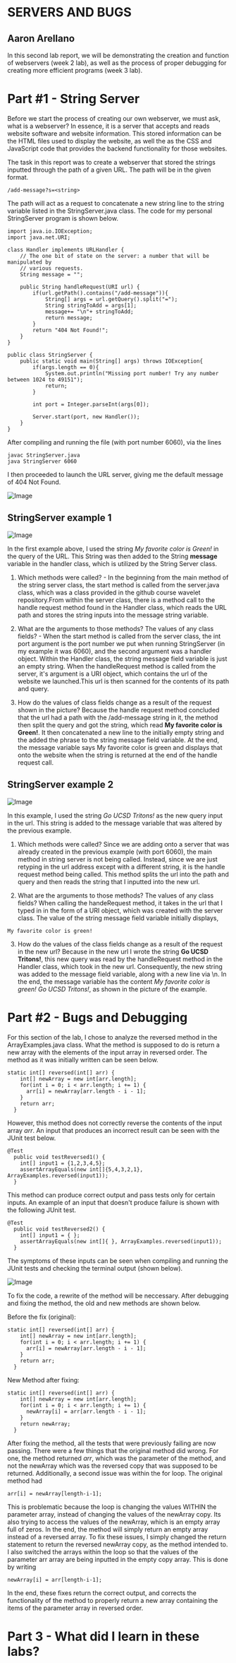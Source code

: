 # SERVERS AND BUGS 
## Aaron Arellano

In this second lab report, we will be demonstrating the creation and function of webservers (week 2 lab), as well as the process of proper debugging for 
creating more efficient programs (week 3 lab). 

# Part #1 - String Server

Before we start the process of creating our own webserver, we must ask, what is a webserver? In essence, it is a server that accepts and reads 
website software and website information. This stored information can be the HTML files used to display the website, as well the as the CSS and
JavaScript code that provides the backend functionality for those websites.

The task in this report was to create a webserver that stored the strings inputted through the path of a given URL. The path will be in the given format.

```
/add-message?s=<string>
```

The path will act as a request to concatenate a new string line to the string variable listed in the StringServer.java class.
The code for my personal StringServer program is shown below.

```
import java.io.IOException;
import java.net.URI;

class Handler implements URLHandler {
    // The one bit of state on the server: a number that will be manipulated by
    // various requests.
    String message = "";

    public String handleRequest(URI url) {
        if(url.getPath().contains("/add-message")){
            String[] args = url.getQuery().split("=");
            String stringToAdd = args[1];
            message+= "\n"+ stringToAdd;
            return message;
        }
        return "404 Not Found!";
    }
}

public class StringServer {
    public static void main(String[] args) throws IOException{
        if(args.length == 0){
            System.out.println("Missing port number! Try any number between 1024 to 49151");
            return;
        }

        int port = Integer.parseInt(args[0]);

        Server.start(port, new Handler());
    }
}

```

After compiling and running the file (with port number 6060), via the lines
```
javac StringServer.java
java StringServer 6060
```
I then proceeded to launch the URL server, giving me the default message of 404 Not Found.

![Image](StringServerDefault.png)

## StringServer example 1

![Image](StringServer1.png)

In the first example above, I used the string *My favorite color is Green!* in the query of the URL. This String was then added to the String **message**
variable in the handler class, which is utilized by the String Server class.

1. Which methods were called? - In the beginning from the main method of the string server class, the start method is called from the server.java class, which
was a class provided in the github course wavelet repository.From within the server class, there is a method call to the handle request method found 
in the Handler class, which reads the URL path and stores the string inputs into the message string variable.

2. What are the arguments to those methods? The values of any class fields? - When the start method is called from the server class, the int port
argument is the port number we put when running StringServer (in my example it was 6060), and the second argument was a handler object. Within
the Handler class, the string message field variable is just an empty string. When the handleRequest method is called from the server, it's argument is
a URI object, which contains the url of the website we launched.This url is then scanned for the contents of its path and query.

3. How do the values of class fields change as a result of the request shown in the picture? Because the handle request method concluded that the url had
a path with the /add-message string in it, the method then split the query and got the string, which read **My favorite color is Green!**. It then 
concatenated a new line to the initially empty string and the added the phrase to the string message field variable. At the end, the message variable 
says My favorite color is green and displays that onto the website when the string is returned at the end of the handle request call.

## StringServer example 2

![Image](StringServer2.png)

In this example, I used the string *Go UCSD Tritons!* as the new query input in the url. This string is added to the message variable that was altered by 
the previous example.

1. Which methods were called? Since we are adding onto a server that was already created in the previous example (with port 6060), the main method in
string server is not being called. Instead, since we are just retyping in the url address except with a different string, it is the handle request method 
being called. This method splits the url into the path and query and then reads the string that I inputted into the new url.

2. What are the arguments to those methods? The values of any class fields? When calling the handeRequest method, it takes in the url that I typed
in in the form of a URI object, which was created with the server class. The value of the string message field variable initially displays,

```
My favorite color is green!
```

3. How do the values of the class fields change as a result of the request in the new url? Because in the new url I wrote the string **Go UCSD Tritons!**, this new query was read by the handleRequest method in the Handler class, which took in the new url. Consequently, the new string was added to the
message field variable, along with a new line via \n. In the end, the message variable has the content *My favorite color is green! Go UCSD Tritons!*, as
shown in the picture of the example.


# Part #2 - Bugs and Debugging

For this section of the lab, I chose to analyze the reversed method in the ArrayExamples.java class. What the method is supposed to do is return a new
array with the elements of the input array in reversed order. The method as it was initially written can be seen below.

```
static int[] reversed(int[] arr) {
    int[] newArray = new int[arr.length];
    for(int i = 0; i < arr.length; i += 1) {
      arr[i] = newArray[arr.length - i - 1];
    }
    return arr;
  }
```

However, this method does not correctly reverse the contents of the input array *arr*. An input that produces an incorrect result can be seen with the
JUnit test below.

```
@Test
  public void testReversed1() {
    int[] input1 = {1,2,3,4,5};
    assertArrayEquals(new int[]{5,4,3,2,1}, ArrayExamples.reversed(input1));
  }
```

This method can produce correct output and pass tests only for certain inputs. An example of an input that doesn't produce failure is shown with the
following JUnit test.

```
@Test
  public void testReversed2() {
    int[] input1 = { };
    assertArrayEquals(new int[]{ }, ArrayExamples.reversed(input1));
  }
```

The symptoms of these inputs can be seen when compiling and running the JUnit tests and checking the terminal output (shown below).

![Image](Symptoms.png)

To fix the code, a rewrite of the method will be neccessary. After debugging and fixing the method, the old and new methods are shown below.

Before the fix (original):

```
static int[] reversed(int[] arr) {
    int[] newArray = new int[arr.length];
    for(int i = 0; i < arr.length; i += 1) {
      arr[i] = newArray[arr.length - i - 1];
    }
    return arr;
  }
```

New Method after fixing:
```
static int[] reversed(int[] arr) {
    int[] newArray = new int[arr.length];
    for(int i = 0; i < arr.length; i += 1) {
      newArray[i] = arr[arr.length - i - 1];
    }
    return newArray;
  }
```

After fixing the method, all the tests that were previously failing are now passing. There were a few things that the original method did wrong. For one,
the method returned *arr*, which was the parameter of the method, and not the newArray which was the reversed copy that was supposed to be returned. Additionally, a second issue was within the for loop. The original method had 
```
arr[i] = newArray[length-i-1];
```
This is problematic because the loop is changing the values WITHIN the parameter array, instead of changing the values of the newArray copy. Its also
trying to access the values of the newArray, which is an empty array full of zeros. In the end, the method will simply return an empty array instead of a 
reversed array. To fix these issues, I simply changed the return statement to return the reversed newArray copy, as the method intended to. I also
switched the arrays within the loop so that the values of the parameter arr array are being inputted in the empty copy array. This is done by writing 
```
newArray[i] = arr[length-i-1];
```
In the end, these fixes return the correct output, and corrects the functionality of the method to properly return a new array containing the items
of the parameter array in reversed order.

# Part 3 - What did I learn in these labs?






